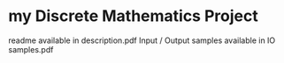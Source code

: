 # my Discrete Mathematics Project

readme available in description.pdf
Input / Output samples available in IO samples.pdf